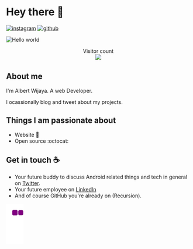 # Hey there :wave: 
[![instagram](https://img.shields.io/badge/Instagram-%23E4405F.svg?style=for-the-badge&logo=Instagram&logoColor=white)](https://instagram.com/albert.wj)
[![github](https://img.shields.io/badge/github-%23121011.svg?style=for-the-badge&logo=github&logoColor=white)](https://albertw18.github.io)

<img src="https://raw.githubusercontent.com/sagar-viradiya/sagar-viradiya/master/resources/banner.png" alt="Hello world">

<p align="center"> 
  Visitor count<br>
  <img src="https://profile-counter.glitch.me/albertw18/count.svg" />
</p>

## About me

I'm Albert Wijaya. A web Developer.

I ocassionally blog and tweet about my projects.    

## Things I am passionate about

- Website :robot:
- Open source :octocat:

## Get in touch :coffee:

- Your future buddy to discuss Android related things and tech in general on [Twitter](https://twitter.com/).
- Your future employee on [LinkedIn](https://www.linkedin.com/in/)
- And of course GitHub you're already on (Recursion).

![snake gif](https://github.com/albertw18/albertw18/blob/output/github-contribution-grid-snake.gif)
